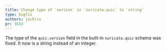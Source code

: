 ```yaml
---
title: Change type of `version` in `suricata.quic` to `string`
type: bugfix
authors: jachris
pr: 3533
---
```


The type of the `quic.version` field in the built-in `suricata.quic` schema was
fixed. It now is a string instead of an integer.
